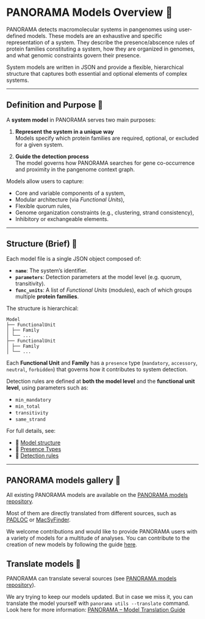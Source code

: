 # PANORAMA Models Overview 🔭

PANORAMA detects macromolecular systems in pangenomes using user-defined models. These models are an exhaustive and
specific representation of a system. They describe the presence/abscence rules of protein families constituting a
system, how they are organized in genomes, and what genomic constraints govern their presence.

System models are written in JSON and provide a flexible, hierarchical structure that captures both essential and
optional elements of complex systems.

---

## Definition and Purpose 🧭

A **system model** in PANORAMA serves two main purposes:

1. **Represent the system in a unique way**  
   Models specify which protein families are required, optional, or excluded for a given system. 

2. **Guide the detection process**  
   The model governs how PANORAMA searches for gene co-occurrence and proximity in the pangenome context graph.

Models allow users to capture:

- Core and variable components of a system,
- Modular architecture (via *Functional Units*),
- Flexible quorum rules,
- Genome organization constraints (e.g., clustering, strand consistency),
- Inhibitory or exchangeable elements.

---

## Structure (Brief) 🧱

Each model file is a single JSON object composed of:

- **`name`**: The system’s identifier.
- **`parameters`**: Detection parameters at the model level (e.g. quorum, transitivity).
- **`func_units`**: A list of *Functional Units* (modules), each of which groups multiple **protein families**.

The structure is hierarchical:

```
Model
├── FunctionalUnit
│ ├── Family
│ └── ...
├── FunctionalUnit
│ ├── Family
│ └── ...
```

Each **Functional Unit** and **Family** has a `presence` type (`mandatory`, `accessory`, `neutral`, `forbidden`) that
governs how it contributes to system detection.

Detection rules are defined at **both the model level** and the **functional unit level**, using parameters such as:

- `min_mandatory`
- `min_total`
- `transitivity`
- `same_strand`

For full details, see:

- 📄 [Model structure](modeling.md#-model-structure)
- 🧩 [Presence Types](modeling.md#-presence-types-explained)
- 🧰 [Detection rules](modeling.md#-detection-parameters)

---

## PANORAMA models gallery 🎨

All existing PANORAMA models are available on the [PANORAMA models repository](https://github.com/PANORAMA-models).

Most of them are directly translated from different sources, such as [PADLOC](https://github.com/padlocbio/padloc) or 
[MacSyFinder](https://github.com/gem-pasteur/macsyfinder).

We welcome contributions and would like to provide PANORAMA users with a variety of models for a multitude of analyses.
You can contribute to the creation of new models by following the guide
[here](contribute.md#how-to-contribute-to-panorama-models).

## Translate models 🔁

PANORAMA can translate several sources (see [PANORAMA models repository](https://github.com/PANORAMA-models)).

We ary trying to keep our models updated. But in case we miss it,
you can translate the model yourself with `panorama utils --translate` command.
Look here for more information: [PANORAMA – Model Translation Guide](translate.md) 
